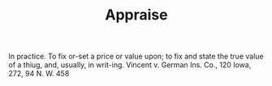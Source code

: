 ---
title: Appraise
letter: A
permalink: "/definitions/bld-appraise.html"
body: In practice. To fix or-set a price or value upon; to fix and state the true
  value of a thiug, and, usually, in writ-ing. Vincent v. German Ins. Co., 120 Iowa,
  272, 94 N. W. 458
published_at: '2018-07-07'
source: Black's Law Dictionary 2nd Ed (1910)
layout: post
---